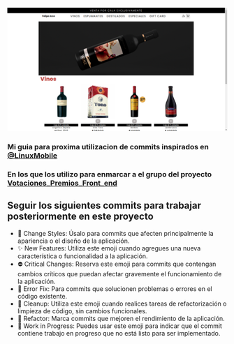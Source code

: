 
![Descripción de la imagen](https://github.com/arceprogramando/primer_proyecto_javascript_coderhouse/blob/main/assets/images/captura_proyecto.png)
### Mi guia para proxima utilizacion de commits inspirados en [@LinuxMobile] 
### En los que los utilizo para enmarcar a el  grupo del proyecto [Votaciones_Premios_Front_end]

## Seguir los siguientes commits para trabajar posteriormente en este proyecto

- 🌈 Change Styles: Úsalo para commits que afecten principalmente la apariencia o el diseño de la aplicación.
- ✨ New Features: Utiliza este emoji cuando agregues una nueva característica o funcionalidad a la aplicación.
- ⛔ Critical Changes: Reserva este emoji para commits que contengan cambios críticos que puedan afectar gravemente el funcionamiento de la aplicación.
- 🐛 Error Fix: Para commits que solucionen problemas o errores en el código existente.
- 🧼 Cleanup: Utiliza este emoji cuando realices tareas de refactorización o limpieza de código, sin cambios funcionales.
- 🚀 Refactor: Marca commits que mejoren el rendimiento de la aplicación.
- 🚧 Work in Progress: Puedes usar este emoji para indicar que el commit contiene trabajo en progreso que no está listo para ser implementado.

[@LinuxMobile]:<https://github.com/linuxmobile>
[Votaciones_Premios_Front_end]:<https://github.com/arceprogramando/Votaciones_Premios_Front_end>
